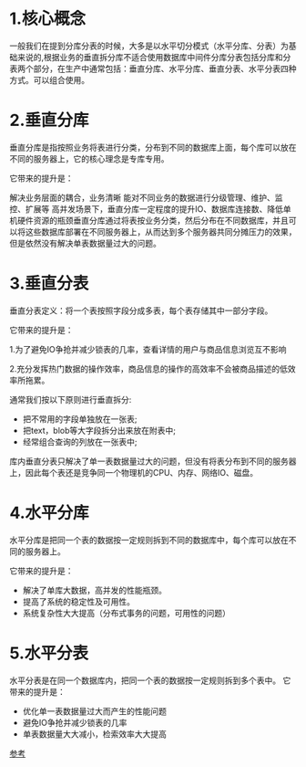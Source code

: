 # 1.核心概念

一般我们在提到分库分表的时候，大多是以水平切分模式（水平分库、分表）为基础来说的,根据业务的垂直拆分库不适合使用数据库中间件
​ 分库分表包括分库和分表两个部分，在生产中通常包括：垂直分库、水平分库、垂直分表、水平分表四种方式。可以组合使用。
# 2.垂直分库
垂直分库是指按照业务将表进行分类，分布到不同的数据库上面，每个库可以放在不同的服务器上，它的核心理念是专库专用。

它带来的提升是：

解决业务层面的耦合，业务清晰
能对不同业务的数据进行分级管理、维护、监控、扩展等
高并发场景下，垂直分库一定程度的提升IO、数据库连接数、降低单机硬件资源的瓶颈
​垂直分库通过将表按业务分类，然后分布在不同数据库，并且可以将这些数据库部署在不同服务器上，从而达到多个服务器共同分摊压力的效果，但是依然没有解决单表数据量过大的问题。
# 3.垂直分表
垂直分表定义：将一个表按照字段分成多表，每个表存储其中一部分字段。

它带来的提升是：

1.为了避免IO争抢并减少锁表的几率，查看详情的用户与商品信息浏览互不影响

2.充分发挥热门数据的操作效率，商品信息的操作的高效率不会被商品描述的低效率所拖累。

通常我们按以下原则进行垂直拆分:

 - 把不常用的字段单独放在一张表;
 - 把text，blob等大字段拆分出来放在附表中;
 - 经常组合查询的列放在一张表中;

库内垂直分表只解决了单一表数据量过大的问题，但没有将表分布到不同的服务器上，因此每个表还是竞争同一个物理机的CPU、内存、网络IO、磁盘。

# 4.水平分库
​ 水平分库是把同一个表的数据按一定规则拆到不同的数据库中，每个库可以放在不同的服务器上。

它带来的提升是：

 - 解决了单库大数据，高并发的性能瓶颈。
 - 提高了系统的稳定性及可用性。
 - 系统复杂性大大提高（分布式事务的问题，可用性的问题）

# 5.水平分表
 水平分表是在同一个数据库内，把同一个表的数据按一定规则拆到多个表中。
它带来的提升是：

 - 优化单一表数据量过大而产生的性能问题
 - 避免IO争抢并减少锁表的几率
 - 单表数据量大大减小，检索效率大大提高

[参考](https://segmentfault.com/a/1190000038225441)